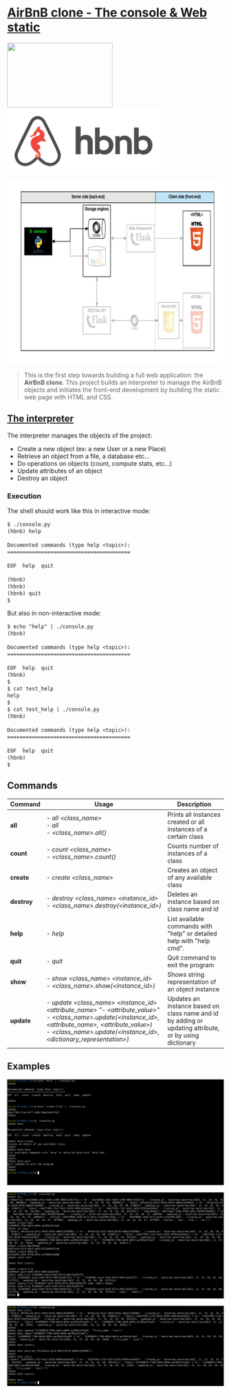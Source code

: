 # [AirBnB clone - The console & Web static](https://github.com/leulyk/AirBnB_clone/blob/main/README.md)

<p float="left">
<img src="https://lh3.googleusercontent.com/oVJxT1yn7vwaEM8t9A5MGL6emG0j-_uqHa5H8ikWLvl6Ka-nVmUJZblqWDqPiY-S6itPLnZNgcc8rviK8AVT65l_a3zHiyctwy8=s0" width="245" height="150"/>
<img src="https://github.com/leulyk/AirBnB_clone/blob/main/images/AirBnB.png" width = "355" height = "150" />
</p>
<p>
<img src="https://github.com/leulyk/AirBnB_clone/blob/main/images/hbnb_step1.png" width="800" height = "425" />
</p>

> This is the first step towards building a full web application: the **AirBnB clone**. This project builds an interpreter to manage the AirBnB objects and initiates the front-end development by building the static web page with HTML and CSS.

## [The interpreter](https://github.com/leulyk/AirBnB_clone/blob/main/console.py)

The interpreter manages the objects of the project:

- Create a new object (ex: a new User or a new Place)
- Retrieve an object from a file, a database etc…
- Do operations on objects (count, compute stats, etc…)
- Update attributes of an object
- Destroy an object

### Execution

The shell should work like this in interactive mode:

	$ ./console.py
	(hbnb) help

	Documented commands (type help <topic>):
	========================================

	EOF  help  quit

	(hbnb)
	(hbnb)
	(hbnb) quit
	$

But also in non-interactive mode:

	$ echo "help" | ./console.py
	(hbnb)

	Documented commands (type help <topic>):
	========================================	

	EOF  help  quit
	(hbnb)
	$
	$ cat test_help
	help
	$
	$ cat test_help | ./console.py
	(hbnb)

	Documented commands (type help <topic>):
	========================================	

	EOF  help  quit
	(hbnb)
	$

## Commands 
| Command | Usage | Description |
| ------- | ----- | ----------- |
| **all** | *- all <class_name>* <br/> *- all* <br/> *- <class_name>.all()* | Prints all instances created or all instances of a certain class |
| **count** | *- count <class_name>* <br/> *- <class_name>.count()* | Counts number of instances of a class | 
| **create** | *- create <class_name>* | Creates an object of any available class |
| **destroy** | *- destroy <class_name> <instance_id>* <br/> *- <class_name>.destroy(<instance_id>)* | Deletes an instance based on class name and id |
| **help** | *- help* | List available commands with "help" or detailed help with "help cmd". |
| **quit** | *- quit* | Quit command to exit the program |
| **show** | *- show <class_name> <instance_id>* <br/> *- <class_name>.show(<instance_id>)* | Shows string representation of an object instance |
| **update** | *- update <class_name> <instance_id> <attribute_name> "- <attribute_value>"* <br/> *- <class_name>.update(<instance_id>, <attribute_name>, <attribute_value>)* <br/> *- <class_name>.update(<instance_id>, <dictionary_representation>)* | Updates an instance based on class name and id by adding or updating attribute, or by using dictionary |

## Examples

<p>
<img src="https://github.com/leulyk/AirBnB_clone/blob/main/images/example_1.png" />
</p>
<p>
<img src="https://github.com/leulyk/AirBnB_clone/blob/main/images/example_2.png" />
</p>
<p>
<img src="https://github.com/leulyk/AirBnB_clone/blob/main/images/example_3.png" />
</p>
